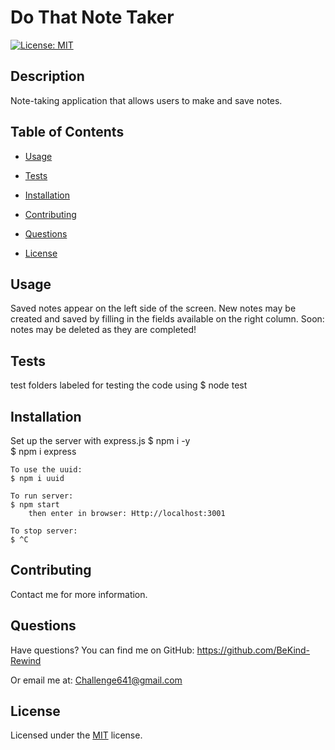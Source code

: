 # Do That Note Taker

[![License: MIT](https://img.shields.io/badge/License-MIT-yellow.svg)](https://choosealicense.com/licenses/mit/)

## Description
Note-taking application that allows users to make and save notes.

## Table of Contents
  - [Usage](#usage)
  - [Tests](#tests)
  - [Installation](#installation)
  - [Contributing](#contributing)
  - [Questions](#questions)

  - [License](#license)
      


## Usage
Saved notes appear on the left side of the screen. New notes may be created and saved by filling in the fields available on the right column. Soon: notes may be deleted as they are completed!



## Tests
test folders labeled for testing the code using $ node test 



## Installation
Set up the server with express.js 
    $ npm i -y  
    $ npm i express 
    
    To use the uuid: 
    $ npm i uuid 

    To run server:
    $ npm start
        then enter in browser: Http://localhost:3001
        
    To stop server:
    $ ^C

## Contributing
Contact me for more information.



## Questions

Have questions?
You can find me on GitHub:
https://github.com/BeKind-Rewind

Or email me at:
Challenge641@gmail.com


## License

Licensed under the [MIT](https://choosealicense.com/licenses/mit/) license.
    